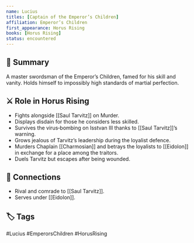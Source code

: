 ```yaml
---
name: Lucius
titles: [Captain of the Emperor’s Children]
affiliation: Emperor’s Children
first_appearance: Horus Rising
books: [Horus Rising]
status: encountered
---
```


## 🧠 Summary
A master swordsman of the Emperor’s Children, famed for his skill and vanity. Holds himself to impossibly high standards of martial perfection.

## ⚔️ Role in Horus Rising
- Fights alongside [[Saul Tarvitz]] on Murder.
- Displays disdain for those he considers less skilled.
- Survives the virus‑bombing on Isstvan III thanks to [[Saul Tarvitz]]’s warning.
- Grows jealous of Tarvitz’s leadership during the loyalist defence.
- Murders Chaplain [[Charmosian]] and betrays the loyalists to [[Eidolon]] in exchange for a place among the traitors.
- Duels Tarvitz but escapes after being wounded.

## 🔗 Connections
- Rival and comrade to [[Saul Tarvitz]].
- Serves under [[Eidolon]].

## 🏷︎ Tags
#Lucius #EmperorsChildren #HorusRising
